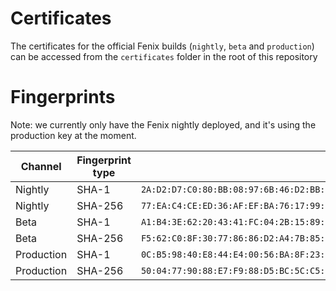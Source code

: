 # Certificates

The certificates for the official Fenix builds (`nightly`, `beta` and `production`)
can be accessed from the `certificates` folder in the root of this repository

# Fingerprints

Note: we currently only have the Fenix nightly deployed, and it's using the
production key at the moment.

Channel | Fingerprint type | Fingerprint
---|---|---
Nightly | SHA-1 | `2A:D2:D7:C0:80:BB:08:97:6B:46:D2:BB:50:5A:74:F1:FE:C9:5D:B5`
Nightly | SHA-256 | `77:EA:C4:CE:ED:36:AF:EF:BA:76:17:99:31:DD:4C:C1:95:AB:0C:D5:4B:AF:35:5D:21:5E:7B:BD:D2:8E:40:2A`
Beta | SHA-1 | `A1:B4:3E:62:20:43:41:FC:04:2B:15:89:77:0A:A9:18:AC:F7:AD:F9`
Beta | SHA-256 | `F5:62:C0:8F:30:77:86:86:D2:A4:7B:85:8F:45:E9:EF:35:70:83:08:5C:B2:89:1A:96:C4:09:F3:60:E9:CA:B9`
Production | SHA-1 | `0C:B5:98:40:E8:44:E4:00:56:BA:8F:23:3D:F1:C7:64:A7:DB:45:68`
Production | SHA-256 | `50:04:77:90:88:E7:F9:88:D5:BC:5C:C5:F8:79:8F:EB:F4:F8:CD:08:4A:1B:2A:46:EF:D4:C8:EE:4A:EA:F2:11`